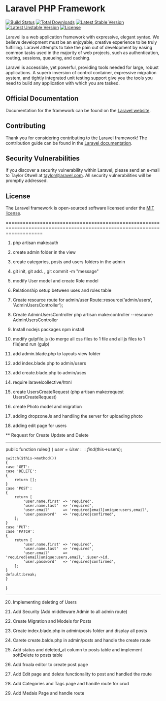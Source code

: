 # Laravel PHP Framework

[![Build Status](https://travis-ci.org/laravel/framework.svg)](https://travis-ci.org/laravel/framework)
[![Total Downloads](https://poser.pugx.org/laravel/framework/d/total.svg)](https://packagist.org/packages/laravel/framework)
[![Latest Stable Version](https://poser.pugx.org/laravel/framework/v/stable.svg)](https://packagist.org/packages/laravel/framework)
[![Latest Unstable Version](https://poser.pugx.org/laravel/framework/v/unstable.svg)](https://packagist.org/packages/laravel/framework)
[![License](https://poser.pugx.org/laravel/framework/license.svg)](https://packagist.org/packages/laravel/framework)

Laravel is a web application framework with expressive, elegant syntax. We believe development must be an enjoyable, creative experience to be truly fulfilling. Laravel attempts to take the pain out of development by easing common tasks used in the majority of web projects, such as authentication, routing, sessions, queueing, and caching.

Laravel is accessible, yet powerful, providing tools needed for large, robust applications. A superb inversion of control container, expressive migration system, and tightly integrated unit testing support give you the tools you need to build any application with which you are tasked.

## Official Documentation

Documentation for the framework can be found on the [Laravel website](http://laravel.com/docs).

## Contributing

Thank you for considering contributing to the Laravel framework! The contribution guide can be found in the [Laravel documentation](http://laravel.com/docs/contributions).

## Security Vulnerabilities

If you discover a security vulnerability within Laravel, please send an e-mail to Taylor Otwell at taylor@laravel.com. All security vulnerabilities will be promptly addressed.

## License

The Laravel framework is open-sourced software licensed under the [MIT license](http://opensource.org/licenses/MIT).


=========================================================================================================================

1. php artisan make:auth
2. create admin folder in the view
3. create categories, posts and users folders in the admin
4. git init, git add. , git commit -m "message"
5. modify User model and create Role model
6. Relationship setup between uses and roles table

7. Create resource route for admin/user  Route::resource('admin/users', 'AdminUsersController');
8. Create AdminUsersController    php artisan make:controller --resource AdminUsersController

9. Install nodejs packages   npm install

10. modify gulpfile.js (to merge all css files to 1 file and all js files to 1 file)and run (gulp)

11. add admin.blade.php to layouts view folder

12. add index.blade.php to admin/users

13. add create.blade.php to admin/uses

14. require laravelcollective/html

15. create UsersCreateRequest (php artisan make:request UsersCreateRequest)

16. create Photo model and migration

17. adding dropzoneJs and handling the server for uploading photo

18. adding edit page for users

** Request for Create Update and Delete

------------------------------------------------------------------------------------------------------------
public function rules()
{
    $user = User::find($this->users);

    switch($this->method())
    {
    case 'GET':
    case 'DELETE':
    {
        return [];
    }
    case 'POST':
    {
        return [
            'user.name.first' => 'required',
            'user.name.last'  => 'required',
            'user.email'      => 'required|email|unique:users,email',
            'user.password'   => 'required|confirmed',
        ];
    }
    case 'PUT':
    case 'PATCH':
    {
        return [
            'user.name.first' => 'required',
            'user.name.last'  => 'required',
            'user.email'      => 'required|email|unique:users,email,'.$user->id,
            'user.password'   => 'required|confirmed',
        ];
    }
    default:break;
    }
}

------------------------------------------------------------------------------------------------------------


20. Implementing deleting of Users

21. Add Security (Add middleware Admin to all admin route)

22. Create Migration and Models for Posts

23. Create index.blade.php in admin/posts folder and display all posts
24. Carete create.balde.php in admin/posts and handle the create route
25. Add status and deleted_at column to posts table and implement softDelete to posts table
26. Add froala editor to create post page

27. Add Edit page and delete functionality to post and handled the route

28. Add Categories and Tags page and handle route for crud

29. Add Medais Page and handle route






